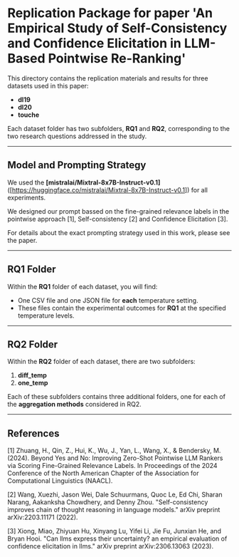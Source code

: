 # Replication Package for paper 'An Empirical Study of Self-Consistency and Confidence Elicitation in LLM-Based Pointwise Re-Ranking'


This directory contains the replication materials and results for three datasets used in this paper:

- **dl19**  
- **dl20**  
- **touche**

Each dataset folder has two subfolders, **RQ1** and **RQ2**, corresponding to the two research questions addressed in the study.

---

## Model and Prompting Strategy

We used the **[mistralai/Mixtral-8x7B-Instruct-v0.1]** ([https://huggingface.co/mistralai/Mixtral-8x7B-Instruct-v0.1]) for all experiments.  

We designed our prompt bassed on the fine-grained relevance labels in the pointwise approach [1], Self-consistency [2] and Confidence Elicitation [3].  

For details about the exact prompting strategy used in this work, please see the paper.

---

## RQ1 Folder

Within the **RQ1** folder of each dataset, you will find:

- One CSV file and one JSON file for **each** temperature setting.  
- These files contain the experimental outcomes for **RQ1** at the specified temperature levels.

---

## RQ2 Folder

Within the **RQ2** folder of each dataset, there are two subfolders:

1. **diff_temp**  
2. **one_temp**

Each of these subfolders contains three additional folders, one for each of the **aggregation methods** considered in RQ2. 


---

## References

[1] Zhuang, H., Qin, Z., Hui, K., Wu, J., Yan, L., Wang, X., & Bendersky, M. (2024). Beyond Yes and No: Improving Zero-Shot Pointwise LLM Rankers via Scoring Fine-Grained Relevance Labels. In Proceedings of the 2024 Conference of the North American Chapter of the Association for Computational Linguistics (NAACL).

[2] Wang, Xuezhi, Jason Wei, Dale Schuurmans, Quoc Le, Ed Chi, Sharan Narang, Aakanksha Chowdhery, and Denny Zhou. "Self-consistency improves chain of thought reasoning in language models." arXiv preprint arXiv:2203.11171 (2022).

[3] Xiong, Miao, Zhiyuan Hu, Xinyang Lu, Yifei Li, Jie Fu, Junxian He, and Bryan Hooi. "Can llms express their uncertainty? an empirical evaluation of confidence elicitation in llms." arXiv preprint arXiv:2306.13063 (2023).





